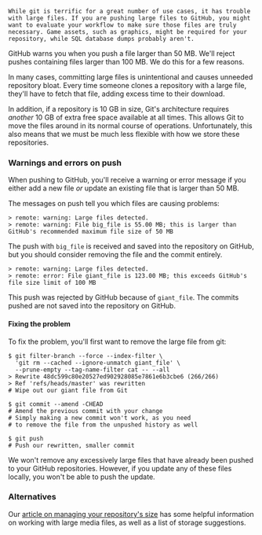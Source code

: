 ``` intro
While git is terrific for a great number of use cases, it has trouble with large files. If you are pushing large files to GitHub, you might want to evaluate your workflow to make sure those files are truly necessary. Game assets, such as graphics, might be required for your repository, while SQL database dumps probably aren't.
```

GitHub warns you when you push a file larger than 50 MB. We'll reject pushes containing files larger than 100 MB. We do this for a few reasons.

In many cases, committing large files is unintentional and causes unneeded repository bloat. Every time someone clones a repository with a large file, they'll have to fetch that file, adding excess time to their download.

In addition, if a repository is 10 GB in size, Git's architecture requires _another_ 10 GB of extra free space available at all times. This allows Git to move the files around in its normal course of operations. Unfortunately, this also means that we must be much less flexible with how we store these repositories.

### Warnings and errors on push

When pushing to GitHub, you'll receive a warning or error message if you either add a new file _or_ update an existing file that is larger than 50 MB.

The messages on push tell you which files are causing problems:

``` command-line
> remote: warning: Large files detected.
> remote: warning: File big_file is 55.00 MB; this is larger than GitHub's recommended maximum file size of 50 MB
```

The push with `big_file` is received and saved into the repository on GitHub, but you should consider removing the file and the commit entirely.

``` command-line
> remote: warning: Large files detected.
> remote: error: File giant_file is 123.00 MB; this exceeds GitHub's file size limit of 100 MB
```

This push was rejected by GitHub because of `giant_file`. The commits pushed are not saved into the repository on GitHub.

#### Fixing the problem

To fix the problem, you'll first want to remove the large file from git:

``` command-line
$ git filter-branch --force --index-filter \
  'git rm --cached --ignore-unmatch giant_file' \
  --prune-empty --tag-name-filter cat -- --all
> Rewrite 48dc599c80e20527ed902928085e7861e6b3cbe6 (266/266)
> Ref 'refs/heads/master' was rewritten
# Wipe out our giant file from Git

$ git commit --amend -CHEAD
# Amend the previous commit with your change
# Simply making a new commit won't work, as you need 
# to remove the file from the unpushed history as well

$ git push
# Push our rewritten, smaller commit
```

We won't remove any excessively large files that have already been pushed to your GitHub repositories. However, if you update any of these files locally, you won't be able to push the update.

### Alternatives

Our [article on managing your repository's size](https://help.github.com/articles/what-is-my-disk-quota) has some helpful information on working with large media files, as well as a list of storage suggestions.
